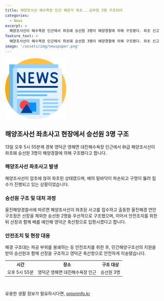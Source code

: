 ```yaml
---
title: 해양조사선 해수욕장 인근 해안가 좌초...승무원 3명 구조되어
categories:
  - News
excerpt: >
  해양조사선이 해수욕장 인근에서 좌초돼 승선원 3명이 해양경찰에 의해 구조됐다. 좌초 신고를 받고 출동한 해경 연안구조정은 선장을 포함한 승선원을 구조했으며, 해양조사선은 암초에 얹혀 좌초된 상태였다. 침수가 진행되고 있는 가운데 구조대가 민간해양구조선의 도움을 받아 선장과 승무원을 안전하게 영덕군 축산항으로 이송했다.
feature_text: >
  해양조사선이 해수욕장 인근에서 좌초돼 승선원 3명이 해양경찰에 의해 구조됐다. 좌초 신고를 받고 출동한 해경 연안구조정은 선장을 포함한 승선원을 구조했으며, 해양조사선은 암초에 얹혀 좌초된 상태였다. 침수가 진행되고 있는 가운데 구조대가 민간해양구조선의 도움을 받아 선장과 승무원을 안전하게 영덕군 축산항으로 이송했다.
image: '/assets/img/newspaper.png'
---
```


<p><img src="/assets/img/newspaper.png" alt="kimp 속보" /></p>

<h2 data-ke-size="size26">해양조사선 좌초사고 현장에서 승선원 3명 구조</h2>

<p data-ke-size="size16">13일 오후 5시 55분께 경북 영덕군 영해면 대진해수욕장 인근에서 8t급 해양조사선이 좌초돼 승선원 3명이 해양경찰에 의해 구조됐다고 합니다.</p>

<h3>해양조사선 좌초사고 발생</h3>

<p data-ke-size="size16">해양조사선이 암초에 얹혀 좌초된 상태였으며, 배의 밑바닥이 파손되고 구멍이 뚫려 침수가 진행되고 있는 상황이었습니다.</p>

<h3>승선원 구조 및 대처 과정</h3>

<p data-ke-size="size16">울진해양경찰서에 따르면 해양조사선이 좌초된 사고를 접수하고 출동한 울진해경 연안구조정은 선장을 제외한 승선원 2명을 우선적으로 구조했으며, 이어서 안전조치를 취한 뒤 선장과 함께 배를 예인해 영덕군 축산항으로 입항시켰다고 합니다.</p>

<h3>안전조치 및 현장 대응</h3>

<p data-ke-size="size16">해경 구조대는 파공 부위를 봉쇄하는 등 안전조치를 취한 후, 민간해양구조선의 지원을 받아 승선원과 함께 선장을 구조하고 영덕군 축산항으로 안전하게 이송됐습니다.</p>

<table>
    <tr>
        <td style="text-align: center; height: 17px;"><b>시간</b></td>
        <td style="text-align: center; height: 17px;"><b>장소</b></td>
        <td style="text-align: center; height: 17px;"><b>구조 대상</b></td>
    </tr>
    <tr>
        <td style="text-align: center; height: 17px;">오후 5시 55분</td>
        <td style="text-align: center; height: 17px;">영덕군 영해면 대진해수욕장 인근</td>
        <td style="text-align: center; height: 17px;">승선원 3명</td>
    </tr>
</table>

<p data-ke-size="size16">&nbsp;</p>
유용한 생활 정보가 필요하시다면, <a href="https://onioninfo.kr" rel="dofollow">onioninfo.kr</a>


